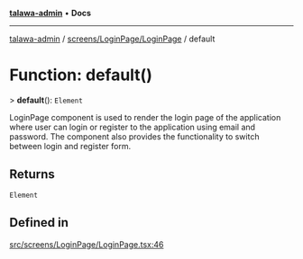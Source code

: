 [**talawa-admin**](../../../../README.md) • **Docs**

***

[talawa-admin](../../../../modules.md) / [screens/LoginPage/LoginPage](../README.md) / default

# Function: default()

\> **default**(): `Element`

LoginPage component is used to render the login page of the application where user can login or register
to the application using email and password. The component also provides the functionality to switch between login and
register form.

## Returns

`Element`

## Defined in

[src/screens/LoginPage/LoginPage.tsx:46](https://github.com/PalisadoesFoundation/talawa-admin/blob/7a991b3aa824070bd53d6367f1ce7f072321af88/src/screens/LoginPage/LoginPage.tsx#L46)
